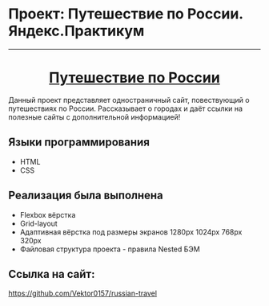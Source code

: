 # Проект: Путешествие по России. Яндекс.Практикум
---
 **<h1 align="center"><a href="http://Vektor0157.github.io/russian-travel/">Путешествие по России</a></h1>**

Данный проект представляет одностраничный сайт, повествующий о путешествиях по России. Рассказывает о городах и даёт ссылки на полезные сайты с дополнительной информацией! 

## Языки программирования
* HTML
* CSS

## Реализация была выполнена
* Flexbox вёрстка
* Grid-layout
* Адаптивная вёрстка под размеры экранов 1280px 1024px 768px 320px
* Файловая структура проекта - правила Nested БЭМ

## Ссылка на сайт:
https://github.com/Vektor0157/russian-travel
